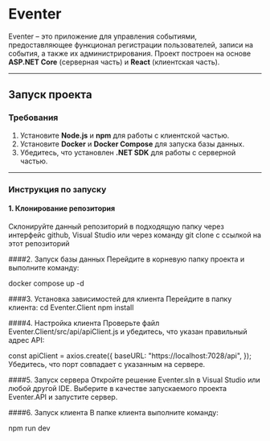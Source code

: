 # Eventer

Eventer – это приложение для управления событиями, предоставляющее функционал регистрации пользователей, записи на события, а также их администрирования. Проект построен на основе **ASP.NET Core** (серверная часть) и **React** (клиентская часть).

---

## Запуск проекта

### Требования
1. Установите **Node.js** и **npm** для работы с клиентской частью.
2. Установите **Docker** и **Docker Compose** для запуска базы данных.
3. Убедитесь, что установлен **.NET SDK** для работы с серверной частью.

---

### Инструкция по запуску

#### 1. Клонирование репозитория
Склонируйте данный репозиторий в подходящую папку через интерфейс github, Visual Studio или через команду git clone с ссылкой на этот репозиторий

 
####2. Запуск базы данных
Перейдите в корневую папку проекта и выполните команду:

docker compose up -d

####3. Установка зависимостей для клиента
Перейдите в папку клиента:
cd Eventer.Client
npm install

####4. Настройка клиента
Проверьте файл Eventer.Client/src/api/apiClient.js и убедитесь, что указан правильный адрес API:

const apiClient = axios.create({
    baseURL: "https://localhost:7028/api",
});
Убедитесь, что порт совпадает с указанным на сервере.

####5. Запуск сервера
Откройте решение Eventer.sln в Visual Studio или любой другой IDE. Выберите в качестве запускаемого проекта Eventer.API и запустите сервер.

####6. Запуск клиента
В папке клиента выполните команду:

npm run dev
